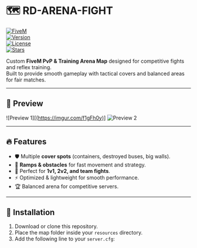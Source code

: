 # 🗺 RD-ARENA-FIGHT

[![FiveM](https://img.shields.io/badge/Game-FiveM-blue.svg)](https://fivem.net/)  
[![Version](https://img.shields.io/badge/Version-1.0-green.svg)](https://github.com/)  
[![License](https://img.shields.io/badge/License-MIT-yellow.svg)](LICENSE)  
[![Stars](https://img.shields.io/github/stars/YourUserName/rd-arena-fight?style=social)](https://github.com/YourUserName/rd-arena-fight/stargazers)  

Custom **FiveM PvP & Training Arena Map** designed for competitive fights and reflex training.  
Built to provide smooth gameplay with tactical covers and balanced areas for fair matches.

---

## 📸 Preview

![Preview 1][[(https://imgur.com/f1gFh0y)]](https://i.imgur.com/5WW348r.jpeg)
![Preview 2](https://i.imgur.com/YYYYY.png)  

---

## 🔥 Features
- 🛡️ Multiple **cover spots** (containers, destroyed buses, big walls).  
- 🏃 **Ramps & obstacles** for fast movement and strategy.  
- 🎯 Perfect for **1v1, 2v2, and team fights**.  
- ⚡ Optimized & lightweight for smooth performance.  
- 🏆 Balanced arena for competitive servers.  

---

## 📂 Installation
1. Download or clone this repository.  
2. Place the map folder inside your `resources` directory.  
3. Add the following line to your `server.cfg`:  
   ```cfg

